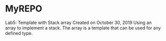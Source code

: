# MyREPO
Lab5: Template with Stack array
Created on October 30, 2019
Using an array to implement a stack. The array is a template that can be used for any defined type.
